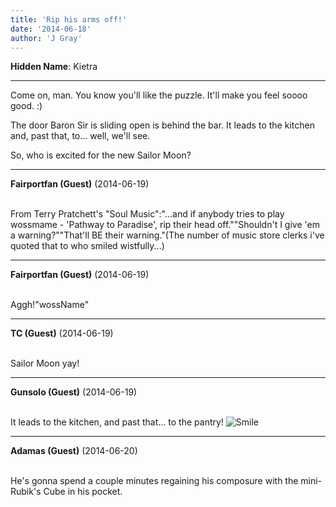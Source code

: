 ```yaml
---
title: 'Rip his arms off!'
date: '2014-06-18'
author: 'J Gray'
---
```


<p><strong>Hidden Name</strong>: Kietra</p><hr>
<p>Come on, man. You know you'll like the puzzle. It'll make you feel soooo good. :)</p><p>The door Baron Sir is sliding open is behind the bar. It leads to the kitchen and, past that, to... well, we'll see. </p><p>So, who is excited for the new Sailor Moon?</p>

---
**Fairportfan (Guest)** (2014-06-19)

<br>From Terry Pratchett's "Soul Music":"...and if anybody tries to play wossmame - 'Pathway to Paradise', rip their head off.""Shouldn't I give 'em a warning?""That'll BE their warning."(The number of music store clerks i've quoted that to who smiled wistfully...)

---
**Fairportfan (Guest)** (2014-06-19)

<br>Aggh!"wossName"

---
**TC (Guest)** (2014-06-19)

<br> Sailor Moon yay!

---
**Gunsolo (Guest)** (2014-06-19)

<br> It leads to the kitchen, and past that... to the pantry! <img src="//smilies/smile.gif" alt="Smile" border="0"><br>

---
**Adamas (Guest)** (2014-06-20)

<br> He's gonna spend a couple minutes regaining his composure with the mini-Rubik's Cube in his pocket.<br>

